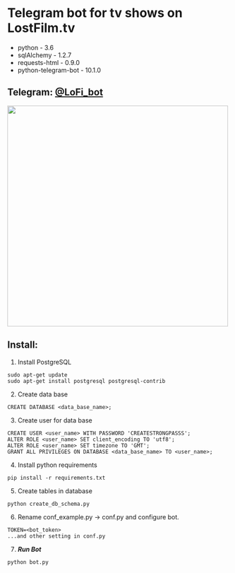 Telegram bot for tv shows on LostFilm.tv
=========================================
- python - 3.6
- sqlAlchemy - 1.2.7
- requests-html - 0.9.0
- python-telegram-bot - 10.1.0

Telegram: [@LoFi_bot](https://t.me/LoFi_bot)
---------
<img src="https://i.imgur.com/GxitKci.jpg" height="500" align="middle">

Install:
--------
1. Install PostgreSQL

```
sudo apt-get update
sudo apt-get install postgresql postgresql-contrib
```
2. Create data base
```
CREATE DATABASE <data_base_name>;
```
3. Create user for data base
```
CREATE USER <user_name> WITH PASSWORD 'CREATESTRONGPASSS';
ALTER ROLE <user_name> SET client_encoding TO 'utf8';
ALTER ROLE <user_name> SET timezone TO 'GMT';
GRANT ALL PRIVILEGES ON DATABASE <data_base_name> TO <user_name>;
```
4. Install python requirements
```
pip install -r requirements.txt
```
5. Create tables in database
```
python create_db_schema.py
```
6. Rename conf_example.py -> conf.py and configure bot.
```
TOKEN=<bot_token>
...and other setting in conf.py
```

7. ***Run Bot***
```
python bot.py
```
